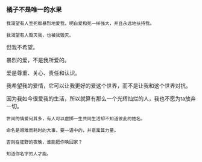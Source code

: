 ### 橘子不是唯一的水果

```
我渴望有人至死都暴烈地爱我，明白爱和死一样强大，并且永远地扶持我。

我渴望有人毁灭我，也被我毁灭。
```

但我不希望。

暴烈的爱，不是我所爱的。

爱是尊重、关心、责任和认识。

我希望我的爱情，它可以让我更好的爱这个世界，而不是让我和这个世界对抗。

因为我如今很爱我的生活，所以就算有那么一个光辉灿烂的人，我也不愿为ta放弃一切。


```
世间的情爱何其多，有人可以虚掷一生共同生活却不知道彼此的姓名。

命名是艰难而耗时的大事，要一语中的，并意寓其力量。

否则在狂野的夜晚，谁能把你唤回家？

知道你名字的人才能。
```

